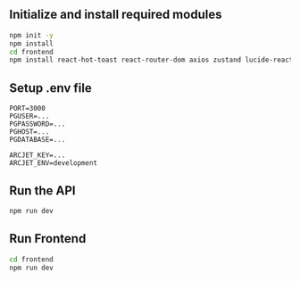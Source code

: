 ## Initialize and install required modules

```bash
npm init -y  
npm install
cd frontend
npm install react-hot-toast react-router-dom axios zustand lucide-react
```


## Setup .env file

```env
PORT=3000  
PGUSER=...  
PGPASSWORD=...  
PGHOST=...  
PGDATABASE=...
  
ARCJET_KEY=...  
ARCJET_ENV=development
```

## Run the API

```bash
npm run dev
```

## Run Frontend

```bash
cd frontend
npm run dev
```
